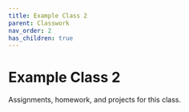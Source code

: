 ```yaml
---
title: Example Class 2
parent: Classwork
nav_order: 2
has_children: true
---
```


# Example Class 2

Assignments, homework, and projects for this class.
